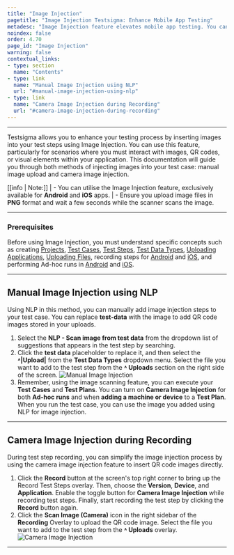 ```yaml
---
title: "Image Injection"
pagetitle: "Image Injection Testsigma: Enhance Mobile App Testing"
metadesc: "Image Injection feature elevates mobile app testing. You can seamlessly integrate QR codes and images to create realistic test scenarios on Android and iOS."
noindex: false
order: 4.70
page_id: "Image Injection"
warning: false
contextual_links:
- type: section
  name: "Contents"
- type: link
  name: "Manual Image Injection using NLP"
  url: "#manual-image-injection-using-nlp"
- type: link
  name: "Camera Image Injection during Recording"
  url: "#camera-image-injection-during-recording"  
---
```


---

Testsigma allows you to enhance your testing process by inserting images into your test steps using Image Injection. You can use this feature, particularly for scenarios where you must interact with images, QR codes, or visual elements within your application. This documentation will guide you through both methods of injecting images into your test case: manual image upload and camera image injection.

[[info | Note:]]
| - You can utilise the Image Injection feature, exclusively available for **Android** and **iOS** apps. 
| - Ensure you upload image files in **PNG** format and wait a few seconds while the scanner scans the image.

---

### **Prerequisites**

Before using Image Injection, you must understand specific concepts such as creating [Projects](https://testsigma.com/docs/projects/overview/), [Test Cases](https://testsigma.com/docs/test-cases/manage/add-edit-delete/), [Test Steps](https://testsigma.com/docs/test-cases/create-steps-nl/overview/), [Test Data Types](https://testsigma.com/docs/test-data/types/overview/), [Uploading Applications](https://testsigma.com/docs/uploads/upload-apps/), [Uploading Files](https://testsigma.com/docs/uploads/upload-files/), recording steps for [Android](https://testsigma.com/docs/test-cases/create-steps-recorder/android-apps/reorder/) and [iOS](https://testsigma.com/docs/test-cases/create-steps-recorder/ios-apps/reorder/), and performing Ad-hoc runs in [Android](https://testsigma.com/docs/runs/adhoc-runs/#android-application) and [iOS](https://testsigma.com/docs/runs/adhoc-runs/#ios-application).

---

## **Manual Image Injection using NLP**

Using NLP in this method, you can manually add image injection steps to your test case. You can replace **test-data** with the image to add QR code images stored in your uploads.

1. Select the **NLP - Scan image from test data** from the dropdown list of suggestions that appears in the test step by searching.
2. Click the **test data** placeholder to replace it, and then select the **˄|Upload|** from the **Test Data Types** dropdown menu. Select the file you want to add to the test step from the **˄ Uploads** section on the right side of the screen. ![Manual Image Injection](https://s3.amazonaws.com/static-docs.testsigma.com/new_images/projects/overview/manual_image_injection.gif)
3. Remember, using the image scanning feature, you can execute your **Test Cases** and **Test Plans**. You can turn on **Camera Image Injection** for both **Ad-hoc runs** and when **adding a machine or device** to a **Test Plan**. When you run the test case, you can use the image you added using NLP for image injection.

---

## **Camera Image Injection during Recording**

During test step recording, you can simplify the image injection process by using the camera image injection feature to insert QR code images directly.

1. Click the **Record** button at the screen's top right corner to bring up the Record Test Steps overlay. Then, choose the **Version**, **Device**, and **Application**. Enable the toggle button for **Camera Image Injection** while recording test steps. Finally, start recording the test step by clicking the **Record** button again.
2. Click the **Scan Image (Camera)** icon in the right sidebar of the **Recording** Overlay to upload the QR code image. Select the file you want to add to the test step from the **˄ Uploads** overlay. ![Camera Image Injection](https://s3.amazonaws.com/static-docs.testsigma.com/new_images/projects/overview/camera_imageinjection.gif)

---
